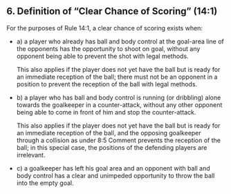 ## 6. Definition of “Clear Chance of Scoring” (14:1)

For the purposes of Rule 14:1, a clear chance of scoring exists when:

- a) a player who already has ball and body control at the goal-area line of the opponents
  has the opportunity to shoot on goal, without any opponent being able to prevent the
  shot with legal methods.
  
  This also applies if the player does not yet have the ball but is ready for an immediate
  reception of the ball; there must not be an opponent in a position to prevent the
  reception of the ball with legal methods.
- b) a player who has ball and body control is running (or dribbling) alone towards the
  goalkeeper in a counter-attack, without any other opponent being able to come in front
  of him and stop the counter-attack.
  
  This also applies if the player does not yet have the ball but is ready for an immediate
  reception of the ball, and the opposing goalkeeper through a collision as under 8:5
  Comment prevents the reception of the ball; in this special case, the positions of the
  defending players are irrelevant.
- c) a goalkeeper has left his goal area and an opponent with ball and body control has a
  clear and unimpeded opportunity to throw the ball into the empty goal. 
